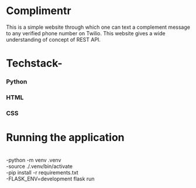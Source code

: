 
<h1> Complimentr </h1>
This is a simple website through which one can text a complement message to any verified phone number on Twilio.
This website gives a wide understanding of concept of REST API.

<h1>Techstack-</h1>
        <h3>Python</h3>
        <h3>HTML</h3>
        <h3>CSS</h3>
    
<h1>Running the application</h1>
<br>
-python -m venv .venv <br>
-source ./.venv/bin/activate <br>
-pip install -r requirements.txt <br>
-FLASK_ENV=development flask run <br>
